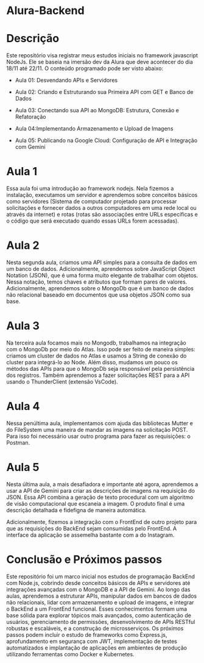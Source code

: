 # Alura-Backend

# Descrição

Este repositório visa registrar meus estudos iniciais no framework javascript NodeJs. Ele se baseia na imersão dev da Alura que deve acontecer do dia 18/11 até 22/11. O conteúdo programado pode ser visto abaixo:

* Aula 01: Desvendando APIs e Servidores

* Aula 02: Criando e Estruturando sua Primeira API com GET e Banco de Dados

* Aula 03: Conectando sua API ao MongoDB: Estrutura, Conexão e Refatoração

* Aula 04:Implementando Armazenamento e Upload de Imagens

* Aula 05: Publicando na Google Cloud: Configuração de API e Integração com Gemini

# Aula 1

Essa aula foi uma introdução ao framework nodejs. Nela fizemos a instalação, executamos um servidor e aprendemos sobre conceitos básicos como servidores (Sistema de computador projetado para processar solicitações e fornecer dados a outros computadores em uma rede local ou através da internet) e rotas (rotas são associações entre URLs específicas e o código que será executado quando essas URLs forem acessadas).

# Aula 2

Nesta segunda aula, criamos uma API simples para a consulta de dados em um banco de dados. Adicionalmente, aprendemos sobre JavaScript Object Notation (JSON), que é uma forma muito elegante de trabalhar com objetos. Nessa notação, temos chaves e atributos que formam pares de valores. Adicionalmente, aprendemos sobre o MongoDb que é um banco de dados não relacional baseado em documentos que usa objetos JSON como sua base.

# Aula 3

Na terceira aula focamos mais no Mongodb, trabalhamos na integração com o MongoDb por meio do Atlas. Isso pode ser feito de maneira simples: criamos um cluster de dados no Atlas e usamos a String de conexão do cluster para integrá-lo ao Node. Além disso, mudamos um pouco os métodos das APIs para que o MongoDb seja responsável pela persistência dos registros. Também aprendemos a fazer solicitações REST para a API usando o ThunderClient (extensão VsCode).

# Aula 4

Nessa penúltima aula, implementamos com ajuda das bibliotecas Mutter e do FileSystem uma maneira de mandar as imagens na solicitação POST. Para isso foi necessário usar outro programa para fazer as requisições: o Postman. 

# Aula 5

Nesta última aula, a mais desafiadora e importante até agora, aprendemos a usar a API de Gemini para criar as descrições de imagens na requisição do JSON. Essa API combina a geração de texto procedural com um algoritmo de visão computacional que escaneia a imagem. O produto final é uma descrição detalhada e fidefigna de maneira automática. 

Adicionalmente, fizemos a integração com o FrontEnd de outro projeto para que as requisições do BackEnd sejam consumidas pelo FrontEnd. A interface da aplicação se assemelha bastante com a do Instagram. 

# Conclusão e Próximos passos

Este repositório foi um marco inicial nos estudos de programação BackEnd com Node.js, cobrindo desde conceitos básicos de APIs e servidores até integrações avançadas com o MongoDB e a API de Gemini. Ao longo das aulas, aprendemos a estruturar APIs, manipular dados em bancos de dados não relacionais, lidar com armazenamento e upload de imagens, e integrar o BackEnd a um FrontEnd funcional. Esses conhecimentos formam uma base sólida para explorar tópicos mais avançados, como autenticação de usuários, gerenciamento de permissões, desenvolvimento de APIs RESTful robustas e escaláveis, e a construção de microsserviços. Os próximos passos podem incluir o estudo de frameworks como Express.js, aprofundamento em segurança com JWT, implementação de testes automatizados e implantação de aplicações em ambientes de produção utilizando ferramentas como Docker e Kubernetes.








